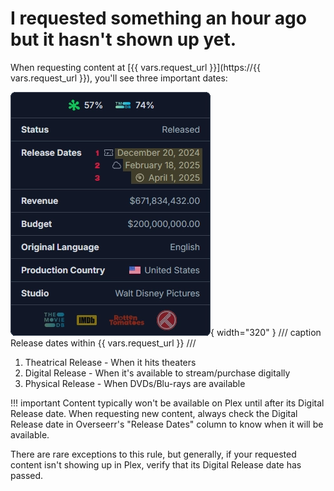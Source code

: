 # I requested something an hour ago but it hasn't shown up yet.

When requesting content at [{{ vars.request_url }}](https://{{ vars.request_url }}), you'll see three important dates:

![Overseerr Release Dates](../assets/images/overseerr-release-dates.webp){ width="320" }
/// caption
Release dates within {{ vars.request_url }}
///

1. Theatrical Release - When it hits theaters
2. Digital Release - When it's available to stream/purchase digitally
3. Physical Release - When DVDs/Blu-rays are available

!!! important
    Content typically won't be available on Plex until after its Digital Release date. When requesting new content, always check the Digital Release date in Overseerr's "Release Dates" column to know when it will be available.

There are rare exceptions to this rule, but generally, if your requested content isn't showing up in Plex, verify that its Digital Release date has passed.
